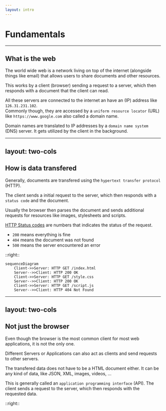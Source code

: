 ```yaml
---
layout: intro
---
```


# Fundamentals

<Toc mode="onlySiblings" />

---

## What is the web

The world wide web is a network living on top of the internet (alongside things like email) that allows users to share documents and other resources.

This works by a client (browser) sending a request to a server, which then responds with a document that the client can read.

All these servers are connected to the internet an have an (IP) address like `126.31.231.102`.  
Commonly though, they are accessed by a `uniform resource locator` (URL) like `https://www.google.com` also called a domain name.

Domain names are translated to IP addresses by a `domain name system` (DNS) server. It gets utilized by the client in the background.

---
layout: two-cols
---

## How is data transfered

Generally, documents are transfered using the `hypertext transfer protocol` (HTTP).

The client sends a initial request to the server, which then responds with a `status code` and the document.

Usually the browser then parses the document and sends additional requests for resources like images, stylesheets and scripts.

[HTTP Status codes](https://developer.mozilla.org/en-US/docs/Web/HTTP/Status) are numbers that indicates the status of the request.

- `200` means everything is fine
- `404` means the document was not found
- `500` means the server encountered an error

::right::

```mermaid
sequenceDiagram
    Client->>Server: HTTP GET /index.html
    Server-->>Client: HTTP 200 OK
    Client->>Server: HTTP GET /style.css
	Server-->>Client: HTTP 200 OK
	Client->>Server: HTTP GET /script.js
	Server-->>Client: HTTP 404 Not Found
```

---
layout: two-cols
---

## Not just the browser

Even though the browser is the most common client for most web applications, it is not the only one.

Different Servers or Applications can also act as clients and send requests to other servers.

The transfered data does not have to be a HTML document either. It can be any kind of data, like JSON, XML, images, videos, ...

This is generally called an `application programming interface` (API).
The client sends a request to the server, which then responds with the requested data.

::right::

<v-img src="./img/server.png" width="400px" height="500px" />
